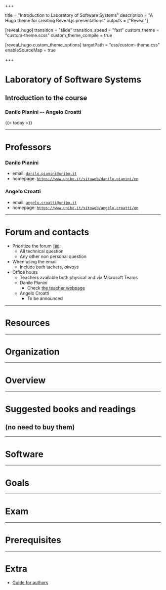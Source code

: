  
+++

title = "Introduction to Laboratory of Software Systems"
description = "A Hugo theme for creating Reveal.js presentations"
outputs = ["Reveal"]

[reveal_hugo]
transition = "slide"
transition_speed = "fast"
custom_theme = "custom-theme.scss"
custom_theme_compile = true

[reveal_hugo.custom_theme_options]
targetPath = "css/custom-theme.css"
enableSourceMap = true

+++

# Laboratory of Software Systems

## Introduction to the course

### Danilo Pianini -- Angelo Croatti

{{< today >}}

---

# Professors

### Danilo Pianini
  * email: [`danilo.pianini@unibo.it`](mailto:danilo.pianini@unibo.it)
  * homepage: [`https://www.unibo.it/sitoweb/danilo.pianini/en`](https://www.unibo.it/sitoweb/danilo.pianini/en)

### Angelo Croatti
  * email: [`angelo.croatti@unibo.it`](mailto:angelo.croatti@unibo.it)
  * homepage: [`https://www.unibo.it/sitoweb/angelo.croatti/en`](https://www.unibo.it/sitoweb/angelo.croatti/en)


---

# Forum and contacts

* Prioritize the forum [`TBD`](TBD):
  * All technical question
  * Any other non personal question
* When using the email
  * Include *both* tachers, *always*
* Office hours
  * Teachers available both physical and via Microsoft Teams
  * Danilo Pianini
    * Check [the teacher webpage](https://www.unibo.it/sitoweb/danilo.pianini/en)
  * Angelo Croatti
    * To be announced


---

# Resources

---

# Organization

---

# Overview

---

# Suggested books and readings
## (no need to buy them)

---

# Software

---

# Goals

---

# Exam

---

# Prerequisites

---

# Extra

* [Guide for authors](guide)

